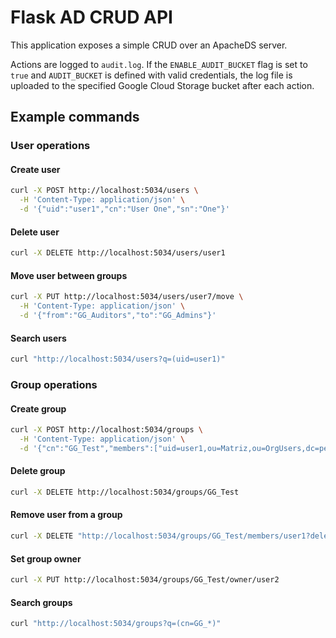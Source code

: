 # Flask AD CRUD API

This application exposes a simple CRUD over an ApacheDS server.

Actions are logged to `audit.log`. If the `ENABLE_AUDIT_BUCKET` flag is set to `true` and `AUDIT_BUCKET` is defined with valid credentials, the log file is uploaded to the specified Google Cloud Storage bucket after each action.

## Example commands

### User operations

#### Create user
```bash
curl -X POST http://localhost:5034/users \
  -H 'Content-Type: application/json' \
  -d '{"uid":"user1","cn":"User One","sn":"One"}'
```

#### Delete user
```bash
curl -X DELETE http://localhost:5034/users/user1
```

#### Move user between groups
```bash
curl -X PUT http://localhost:5034/users/user7/move \
  -H 'Content-Type: application/json' \
  -d '{"from":"GG_Auditors","to":"GG_Admins"}'
```

#### Search users
```bash
curl "http://localhost:5034/users?q=(uid=user1)"
```

### Group operations

#### Create group
```bash
curl -X POST http://localhost:5034/groups \
  -H 'Content-Type: application/json' \
  -d '{"cn":"GG_Test","members":["uid=user1,ou=Matriz,ou=OrgUsers,dc=people,dc=example,dc=com"],"owner":"user1","parent":"GU_Engineering"}'
```

#### Delete group
```bash
curl -X DELETE http://localhost:5034/groups/GG_Test
```

#### Remove user from a group
```bash
curl -X DELETE "http://localhost:5034/groups/GG_Test/members/user1?delete_empty_group=true"
```

#### Set group owner
```bash
curl -X PUT http://localhost:5034/groups/GG_Test/owner/user2
```

#### Search groups
```bash
curl "http://localhost:5034/groups?q=(cn=GG_*)"
```

